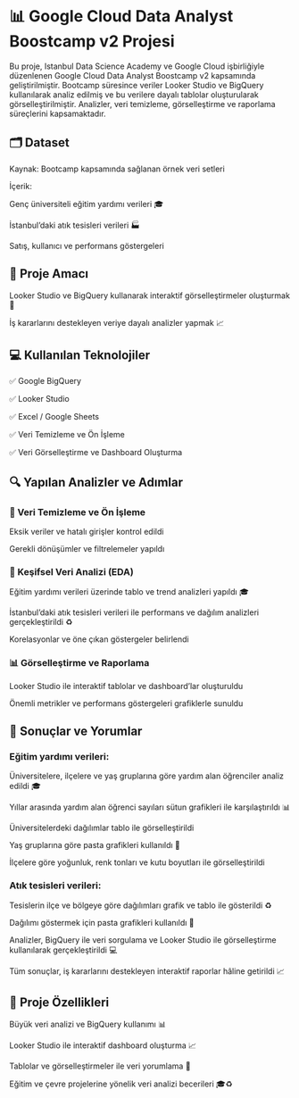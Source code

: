 # 📊 Google Cloud Data Analyst Boostcamp v2 Projesi 

Bu proje, Istanbul Data Science Academy ve Google Cloud işbirliğiyle düzenlenen Google Cloud Data Analyst Boostcamp v2 kapsamında geliştirilmiştir.
Bootcamp süresince veriler Looker Studio ve BigQuery kullanılarak analiz edilmiş ve bu verilere dayalı tablolar oluşturularak görselleştirilmiştir.
Analizler, veri temizleme, görselleştirme ve raporlama süreçlerini kapsamaktadır.



## 🗂️ Dataset

Kaynak: Bootcamp kapsamında sağlanan örnek veri setleri

İçerik:

Genç üniversiteli eğitim yardımı verileri 🎓

İstanbul’daki atık tesisleri verileri 🏭

Satış, kullanıcı ve performans göstergeleri



## 🎯 Proje Amacı

Looker Studio ve BigQuery kullanarak interaktif görselleştirmeler oluşturmak 🎨

İş kararlarını destekleyen veriye dayalı analizler yapmak 📈



## 💻 Kullanılan Teknolojiler

✅ Google BigQuery

✅ Looker Studio

✅ Excel / Google Sheets

✅ Veri Temizleme ve Ön İşleme

✅ Veri Görselleştirme ve Dashboard Oluşturma



## 🔍 Yapılan Analizler ve Adımlar
### 🧹 Veri Temizleme ve Ön İşleme

Eksik veriler ve hatalı girişler kontrol edildi

Gerekli dönüşümler ve filtrelemeler yapıldı

### 🔎 Keşifsel Veri Analizi (EDA)

Eğitim yardımı verileri üzerinde tablo ve trend analizleri yapıldı 🎓

İstanbul’daki atık tesisleri verileri ile performans ve dağılım analizleri gerçekleştirildi ♻️

Korelasyonlar ve öne çıkan göstergeler belirlendi

### 📊 Görselleştirme ve Raporlama

Looker Studio ile interaktif tablolar ve dashboard’lar oluşturuldu

Önemli metrikler ve performans göstergeleri grafiklerle sunuldu



## 📌 Sonuçlar ve Yorumlar

### Eğitim yardımı verileri:

Üniversitelere, ilçelere ve yaş gruplarına göre yardım alan öğrenciler analiz edildi 🎓

Yıllar arasında yardım alan öğrenci sayıları sütun grafikleri ile karşılaştırıldı 📊

Üniversitelerdeki dağılımlar tablo ile görselleştirildi

Yaş gruplarına göre pasta grafikleri kullanıldı 🥧

İlçelere göre yoğunluk, renk tonları ve kutu boyutları ile görselleştirildi

### Atık tesisleri verileri:

Tesislerin ilçe ve bölgeye göre dağılımları grafik ve tablo ile gösterildi ♻️

Dağılımı göstermek için pasta grafikleri kullanıldı 🥧

Analizler, BigQuery ile veri sorgulama ve Looker Studio ile görselleştirme kullanılarak gerçekleştirildi 💻

Tüm sonuçlar, iş kararlarını destekleyen interaktif raporlar hâline getirildi 📈



## 🌟 Proje Özellikleri

Büyük veri analizi ve BigQuery kullanımı 📊

Looker Studio ile interaktif dashboard oluşturma 📈

Tablolar ve görselleştirmeler ile veri yorumlama 📝

Eğitim ve çevre projelerine yönelik veri analizi becerileri 🎓♻️
